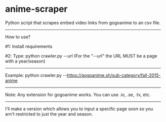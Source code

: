 # anime-scraper
Python script that scrapes embed video links from gogoanime to an csv file.
- - - - - - - - - - - - - - - - - - - - - - - - - - - - - - - - - - - - - - - - -
How to use?

#1: Install requirements

#2: Type: python crawler.py --url (For the "--url" the URL MUST be a page with a year/season)
- - - - - - - - - - - - - - - - - - - - - - - - - - - - - - - - - - - - - - - - -
Example: python crawler.py --https://gogoanime.sh/sub-category/fall-2015-anime
- - - - - - - - - - - - - - - - - - - - - - - - - - - - - - - - - - - - - - - - -
Note: Any extension for gogoanime works. You can use .io, .se, .tv, etc.
- - - - - - - - - - - - - - - - - - - - - - - - - - - - - - - - - - - - - - - - -
I'll make a version which allows you to input a specific page soon so you arn't restricted to just the year and season.
